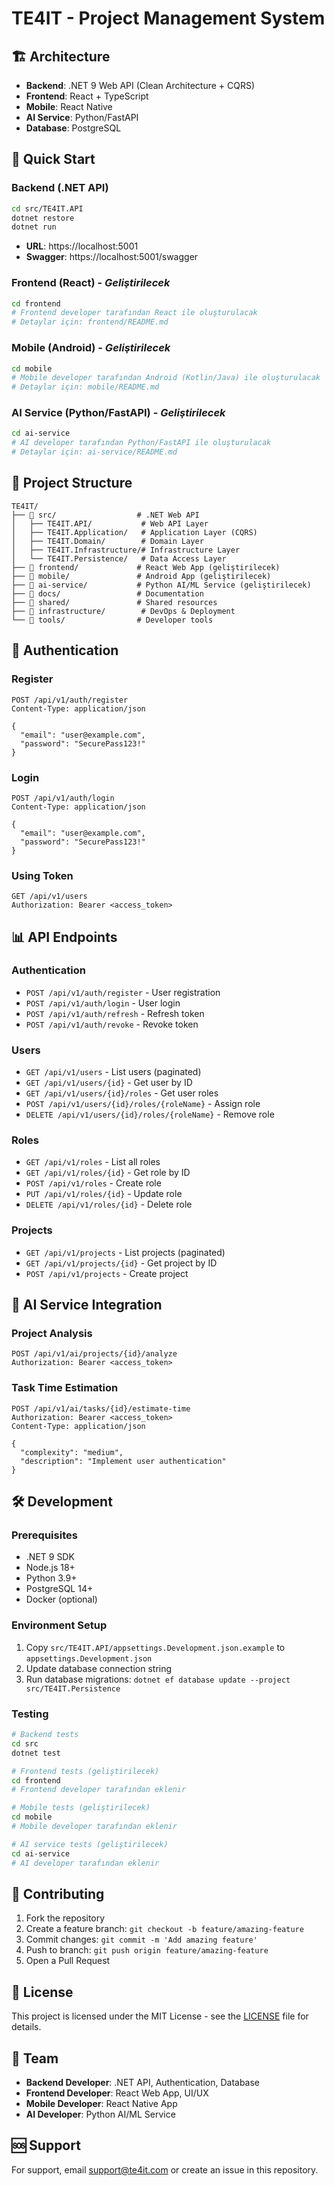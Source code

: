 # TE4IT - Project Management System

## 🏗️ Architecture
- **Backend**: .NET 9 Web API (Clean Architecture + CQRS)
- **Frontend**: React + TypeScript
- **Mobile**: React Native
- **AI Service**: Python/FastAPI
- **Database**: PostgreSQL

## 🚀 Quick Start

### Backend (.NET API)
```bash
cd src/TE4IT.API
dotnet restore
dotnet run
```
- **URL**: https://localhost:5001
- **Swagger**: https://localhost:5001/swagger

### Frontend (React) - *Geliştirilecek*
```bash
cd frontend
# Frontend developer tarafından React ile oluşturulacak
# Detaylar için: frontend/README.md
```

### Mobile (Android) - *Geliştirilecek*
```bash
cd mobile
# Mobile developer tarafından Android (Kotlin/Java) ile oluşturulacak
# Detaylar için: mobile/README.md
```

### AI Service (Python/FastAPI) - *Geliştirilecek*
```bash
cd ai-service
# AI developer tarafından Python/FastAPI ile oluşturulacak
# Detaylar için: ai-service/README.md
```

## 📁 Project Structure

```
TE4IT/
├── 📁 src/                  # .NET Web API
│   ├── TE4IT.API/           # Web API Layer
│   ├── TE4IT.Application/   # Application Layer (CQRS)
│   ├── TE4IT.Domain/        # Domain Layer
│   ├── TE4IT.Infrastructure/# Infrastructure Layer
│   └── TE4IT.Persistence/   # Data Access Layer
├── 📁 frontend/             # React Web App (geliştirilecek)
├── 📁 mobile/               # Android App (geliştirilecek)
├── 📁 ai-service/           # Python AI/ML Service (geliştirilecek)
├── 📁 docs/                 # Documentation
├── 📁 shared/               # Shared resources
├── 📁 infrastructure/        # DevOps & Deployment
└── 📁 tools/                # Developer tools
```

## 🔐 Authentication

### Register
```http
POST /api/v1/auth/register
Content-Type: application/json

{
  "email": "user@example.com",
  "password": "SecurePass123!"
}
```

### Login
```http
POST /api/v1/auth/login
Content-Type: application/json

{
  "email": "user@example.com",
  "password": "SecurePass123!"
}
```

### Using Token
```http
GET /api/v1/users
Authorization: Bearer <access_token>
```

## 📊 API Endpoints

### Authentication
- `POST /api/v1/auth/register` - User registration
- `POST /api/v1/auth/login` - User login
- `POST /api/v1/auth/refresh` - Refresh token
- `POST /api/v1/auth/revoke` - Revoke token

### Users
- `GET /api/v1/users` - List users (paginated)
- `GET /api/v1/users/{id}` - Get user by ID
- `GET /api/v1/users/{id}/roles` - Get user roles
- `POST /api/v1/users/{id}/roles/{roleName}` - Assign role
- `DELETE /api/v1/users/{id}/roles/{roleName}` - Remove role

### Roles
- `GET /api/v1/roles` - List all roles
- `GET /api/v1/roles/{id}` - Get role by ID
- `POST /api/v1/roles` - Create role
- `PUT /api/v1/roles/{id}` - Update role
- `DELETE /api/v1/roles/{id}` - Delete role

### Projects
- `GET /api/v1/projects` - List projects (paginated)
- `GET /api/v1/projects/{id}` - Get project by ID
- `POST /api/v1/projects` - Create project

## 🤖 AI Service Integration

### Project Analysis
```http
POST /api/v1/ai/projects/{id}/analyze
Authorization: Bearer <access_token>
```

### Task Time Estimation
```http
POST /api/v1/ai/tasks/{id}/estimate-time
Authorization: Bearer <access_token>
Content-Type: application/json

{
  "complexity": "medium",
  "description": "Implement user authentication"
}
```

## 🛠️ Development

### Prerequisites
- .NET 9 SDK
- Node.js 18+
- Python 3.9+
- PostgreSQL 14+
- Docker (optional)

### Environment Setup
1. Copy `src/TE4IT.API/appsettings.Development.json.example` to `appsettings.Development.json`
2. Update database connection string
3. Run database migrations: `dotnet ef database update --project src/TE4IT.Persistence`

### Testing
```bash
# Backend tests
cd src
dotnet test

# Frontend tests (geliştirilecek)
cd frontend
# Frontend developer tarafından eklenir

# Mobile tests (geliştirilecek)
cd mobile
# Mobile developer tarafından eklenir

# AI service tests (geliştirilecek)
cd ai-service
# AI developer tarafından eklenir
```

## 📝 Contributing

1. Fork the repository
2. Create a feature branch: `git checkout -b feature/amazing-feature`
3. Commit changes: `git commit -m 'Add amazing feature'`
4. Push to branch: `git push origin feature/amazing-feature`
5. Open a Pull Request

## 📄 License

This project is licensed under the MIT License - see the [LICENSE](LICENSE) file for details.

## 👥 Team

- **Backend Developer**: .NET API, Authentication, Database
- **Frontend Developer**: React Web App, UI/UX
- **Mobile Developer**: React Native App
- **AI Developer**: Python AI/ML Service

## 🆘 Support

For support, email support@te4it.com or create an issue in this repository.
